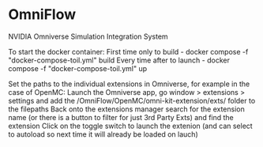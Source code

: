 # OmniFlow
NVIDIA Omniverse Simulation Integration System


To start the docker container:
    First time only to build   - docker compose -f "docker-compose-toil.yml" build
    Every time after to launch - docker compose -f "docker-compose-toil.yml" up

Set the paths to the individual extensions in Omniverse, for example in the case of OpenMC:
    Launch the Omniverse app, go window > extensions > settings and add the <installation-folder>/OmniFlow/OpenMC/omni-kit-extension/exts/ folder to the filepaths
    Back onto the extensions manager search for the extension name (or there is a button to filter for just 3rd Party Exts) and find the extension
    Click on the toggle switch to launch the extenion (and can select to autoload so next time it will already be loaded on lauch)
